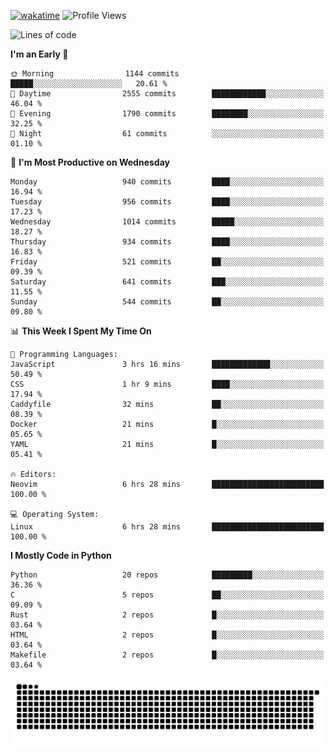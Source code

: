 [![wakatime](https://wakatime.com/badge/user/b920b284-3cde-4cd4-b72e-f7f22d050b16.svg)](https://wakatime.com/@b920b284-3cde-4cd4-b72e-f7f22d050b16)
![Profile Views](http://img.shields.io/badge/Profile%20Views-4586-blue)
<!--START_SECTION:waka-->
![Lines of code](https://img.shields.io/badge/From%20Hello%20World%20I%27ve%20Written-5.2%20million%20lines%20of%20code-blue)

**I'm an Early 🐤** 

```text
🌞 Morning                1144 commits        █████░░░░░░░░░░░░░░░░░░░░   20.61 % 
🌆 Daytime                2555 commits        ████████████░░░░░░░░░░░░░   46.04 % 
🌃 Evening                1790 commits        ████████░░░░░░░░░░░░░░░░░   32.25 % 
🌙 Night                  61 commits          ░░░░░░░░░░░░░░░░░░░░░░░░░   01.10 % 
```
📅 **I'm Most Productive on Wednesday** 

```text
Monday                   940 commits         ████░░░░░░░░░░░░░░░░░░░░░   16.94 % 
Tuesday                  956 commits         ████░░░░░░░░░░░░░░░░░░░░░   17.23 % 
Wednesday                1014 commits        █████░░░░░░░░░░░░░░░░░░░░   18.27 % 
Thursday                 934 commits         ████░░░░░░░░░░░░░░░░░░░░░   16.83 % 
Friday                   521 commits         ██░░░░░░░░░░░░░░░░░░░░░░░   09.39 % 
Saturday                 641 commits         ███░░░░░░░░░░░░░░░░░░░░░░   11.55 % 
Sunday                   544 commits         ██░░░░░░░░░░░░░░░░░░░░░░░   09.80 % 
```


📊 **This Week I Spent My Time On** 

```text
💬 Programming Languages: 
JavaScript               3 hrs 16 mins       █████████████░░░░░░░░░░░░   50.49 % 
CSS                      1 hr 9 mins         ████░░░░░░░░░░░░░░░░░░░░░   17.94 % 
Caddyfile                32 mins             ██░░░░░░░░░░░░░░░░░░░░░░░   08.39 % 
Docker                   21 mins             █░░░░░░░░░░░░░░░░░░░░░░░░   05.65 % 
YAML                     21 mins             █░░░░░░░░░░░░░░░░░░░░░░░░   05.41 % 

🔥 Editors: 
Neovim                   6 hrs 28 mins       █████████████████████████   100.00 % 

💻 Operating System: 
Linux                    6 hrs 28 mins       █████████████████████████   100.00 % 
```

**I Mostly Code in Python** 

```text
Python                   20 repos            █████████░░░░░░░░░░░░░░░░   36.36 % 
C                        5 repos             ██░░░░░░░░░░░░░░░░░░░░░░░   09.09 % 
Rust                     2 repos             █░░░░░░░░░░░░░░░░░░░░░░░░   03.64 % 
HTML                     2 repos             █░░░░░░░░░░░░░░░░░░░░░░░░   03.64 % 
Makefile                 2 repos             █░░░░░░░░░░░░░░░░░░░░░░░░   03.64 % 
```




<!--END_SECTION:waka-->
![Snake animation](https://raw.githubusercontent.com/timmypidashev/timmypidashev/main/commits.svg)
